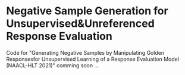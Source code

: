 # Negative Sample Generation for Unsupervised&Unreferenced Response Evaluation
Code for "Generating Negative Samples by Manipulating Golden Responsesfor Unsupervised Learning of a Response Evaluation Model (NAACL-HLT 2021)"
comming soon ...
